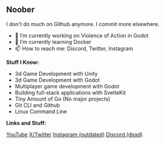 ## Noober
I don't do much on Github anymore. I commit more elsewhere.

- 🔭 I’m currently working on Violence of Action in Godot
- 🌱 I’m currently learning Docker
- 📫 How to reach me: Discord, Twitter, Instagram

**Stuff I Know:**
- 3d Game Development with Unity
- 3d Game Development with Godot
- Multiplayer game development with Godot
- Building full-stack applications with SvelteKit
- Tiny Amount of Go (No major projects)
- Git CLI and Github
- Linux Command Line

**Links and Stuff:**

[YouTube](https://www.youtube.com/@FunNooberCodingForBeginners)
[X/Twitter](https://x.com/fun_noober)
[Instagram (outdated)](https://www.instagram.com/fun_noober/)
[Discord (dead)](https://discord.gg/RysECTv)

<!--
**FunNoober/FunNoober** is a ✨ _special_ ✨ repository because its `README.md` (this file) appears on your GitHub profile.

Here are some ideas to get you started:

- 🔭 I’m currently working on ...
- 🌱 I’m currently learning ...
- 👯 I’m looking to collaborate on ...
- 🤔 I’m looking for help with ...
- 💬 Ask me about ...
- 📫 How to reach me: ...
- 😄 Pronouns: ...
- ⚡ Fun fact: ...
-->
